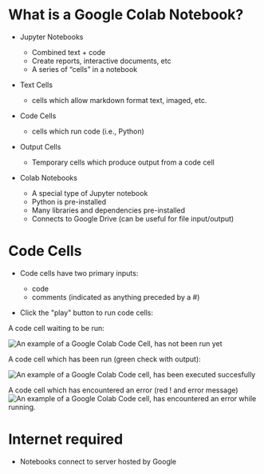 # What is a Google Colab Notebook?

- Jupyter Notebooks
    - Combined text + code
    - Create reports, interactive documents, etc
    - A series of “cells” in a notebook

- Text Cells
    - cells which allow markdown format text, imaged, etc.

- Code Cells
    - cells which run code (i.e., Python)

- Output Cells
    - Temporary cells which produce output from a code cell

- Colab Notebooks
    - A special type of Jupyter notebook
    - Python is pre-installed
    - Many libraries and dependencies pre-installed
    - Connects to Google Drive (can be useful for file input/output)


# Code Cells

- Code cells have two primary inputs:
    - code
    - comments (indicated as anything preceded by a #)

- Click the "play" button to run code cells:

A code cell waiting to be run:

![An example of a Google Colab Code Cell, has not been run yet](https://i.imgur.com/CJnNAhB.png)

A code cell which has been run (green check with output):

![An example of a Google Colab Code cell, has been executed succesfully](https://i.imgur.com/iqx7Yx2.png)

A code cell which has encountered an error (red ! and error message)
![An example of a Google Colab Code cell, has encountered an error while running.](https://i.imgur.com/F0TOUZD.png)


# Internet required

- Notebooks connect to server hosted by Google



